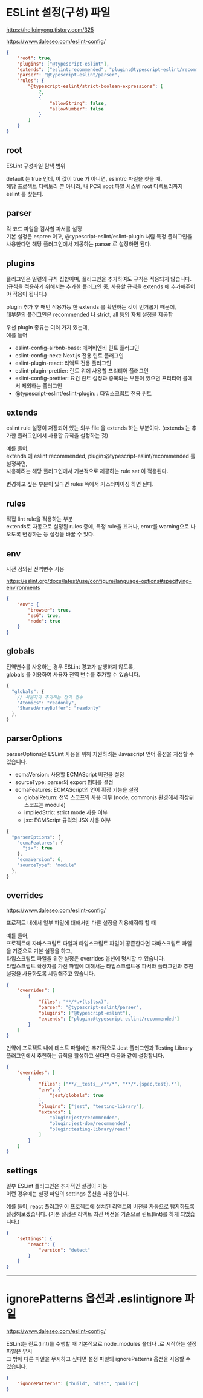 # ESLint 설정(구성) 파일

https://helloinyong.tistory.com/325

https://www.daleseo.com/eslint-config/

```json
{
    "root": true,
    "plugins": ["@typescript-eslint"],
    "extends": ["eslint:recommended", "plugin:@typescript-eslint/recommended"],
    "parser": "@typescript-eslint/parser",
    "rules": {
        "@typescript-eslint/strict-boolean-expressions": [
            2,
            {
                "allowString": false,
                "allowNumber": false
            }
        ]
    }
}
```

## root

ESLint 구성파일 탐색 범위

default 는 true 인데, 이 값이 true 가 아니면, eslintrc 파일을 찾을 때,  
해당 프로젝트 디렉토리 뿐 아니라, 내 PC의 root 파일 시스템 root 디렉토리까지 eslint 를 찾는다.

## parser

각 코드 파일을 검사할 파서를 설정  
기본 설정은 espree 이고, @typescript-eslint/eslint-plugin 처럼 특정 플러그인을 사용한다면 해당 플러그인에서 제공하는 parser 로 설정하면 된다.

## plugins

플러그인은 일련의 규칙 집합이며, 플러그인을 추가하여도 규칙은 적용되지 않습니다.  
(규칙을 적용하기 위해서는 추가한 플러그인 중, 사용할 규칙을 extends 에 추가해주어야 적용이 됩니다.)

plugin 추가 후 매번 적용가능 한 extends 를 확인하는 것이 번거롭기 때문에,  
대부분의 플러그인은 recommended 나 strict, all 등의 자체 설정을 제공함

우선 plugin 종류는 여러 가지 있는데,  
예를 들어

-   eslint-config-airbnb-base: 에어비엔비 린트 플러그인
-   eslint-config-next: Next.js 전용 린트 플러그인
-   eslint-plugin-react: 리액트 전용 플러그인
-   eslint-plugin-prettier: 린트 위에 사용할 프리티어 플러그인
-   eslint-config-prettier: 요건 린트 설정과 중복되는 부분이 있으면 프리티어 룰에서 제외하는 플러그인
-   @typescript-eslint/eslint-plugin: : 타입스크립트 전용 린트

## extends

eslint rule 설정이 저장되어 있는 외부 file 을 extends 하는 부분이다.
(extends 는 추가한 플러그인에서 사용할 규칙을 설정하는 것)

예를 들어,  
extends 에 eslint:recommended, plugin:@typescript-eslint/recommended 를 설정하면,  
사용하려는 해당 플러그인에서 기본적으로 제공하는 rule set 이 적용된다.

변경하고 싶은 부분이 있다면 rules 쪽에서 커스터마이징 하면 된다.

## rules

직접 lint rule을 적용하는 부분  
extends로 자동으로 설정된 rules 중에, 특정 rule을 끄거나, erorr를 warning으로 나오도록 변경하는 등 설정을 바꿀 수 있다.

## env

사전 정의된 전역변수 사용

https://eslint.org/docs/latest/use/configure/language-options#specifying-environments

```json
{
    "env": {
        "browser": true,
        "es6": true,
        "node": true
    }
}
```

## globals

전역변수를 사용하는 경우 ESLint 경고가 발생하지 않도록,  
globals 를 이용하여 사용자 전역 변수를 추가할 수 있습니다.

```javascript
{
  "globals": {
    // 사용자가 추가하는 전역 변수
    "Atomics": "readonly",
    "SharedArrayBuffer": "readonly"
  },
}
```

## parserOptions

parserOptions은 ESLint 사용을 위해 지원하려는 Javascript 언어 옵션을 지정할 수 있습니다.

-   ecmaVersion: 사용할 ECMAScript 버전을 설정
-   sourceType: parser의 export 형태를 설정
-   ecmaFeatures: ECMAScript의 언어 확장 기능을 설정
    -   globalReturn: 전역 스코프의 사용 여부 (node, commonjs 환경에서 최상위 스코프는 module)
    -   impliedStric: strict mode 사용 여부
    -   jsx: ECMScript 규격의 JSX 사용 여부

```javascript
{
  "parserOptions": {
    "ecmaFeatures": {
      "jsx": true
    },
    "ecmaVersion": 6,
    "sourceType": "module"
  },
}
```

## overrides

https://www.daleseo.com/eslint-config/

프로젝트 내에서 일부 파일에 대해서만 다른 설정을 적용해줘야 할 때

예를 들어,  
프로젝트에 자바스크립트 파일과 타입스크립트 파일이 공존한다면 자바스크립트 파일을 기준으로 기본 설정을 하고,  
타입스크립트 파일을 위한 설정은 overrides 옵션에 명시할 수 있습니다.  
타입스크립트 확장자를 가진 파일에 대해서는 타입스크립트용 파서와 플러그인과 추천 설정을 사용하도록 세팅해주고 있습니다.

```json
{
    "overrides": [
        {
            "files": "**/*.+(ts|tsx)",
            "parser": "@typescript-eslint/parser",
            "plugins": ["@typescript-eslint"],
            "extends": ["plugin:@typescript-eslint/recommended"]
        }
    ]
}
```

만약에 프로젝트 내에 테스트 파일에만 추가적으로 Jest 플러그인과 Testing Library 플러그인에서 추천하는 규칙을 활성하고 싶다면 다음과 같이 설정합니다.

```json
{
    "overrides": [
        {
            "files": ["**/__tests__/**/*", "**/*.{spec,test}.*"],
            "env": {
                "jest/globals": true
            },
            "plugins": ["jest", "testing-library"],
            "extends": [
                "plugin:jest/recommended",
                "plugin:jest-dom/recommended",
                "plugin:testing-library/react"
            ]
        }
    ]
}
```

## settings

일부 ESLint 플러그인은 추가적인 설정이 가능  
이런 경우에는 설정 파일의 settings 옵션을 사용합니다.

예를 들어, react 플러그인이 프로젝트에 설치된 리액트의 버전을 자동으로 탐지하도록 설정해보겠습니다. (기본 설정은 리액트 최신 버전을 기준으로 린트(lint)를 하게 되었습니다.)

```json
{
    "settings": {
        "react": {
            "version": "detect"
        }
    }
}
```

---

# ignorePatterns 옵션과 .eslintignore 파일

https://www.daleseo.com/eslint-config/

ESLint는 린트(lint)를 수행할 때 기본적으로 node_modules 폴더나 .로 시작하는 설정 파일은 무시  
그 밖에 다른 파일을 무시하고 싶다면 설정 파일의 ignorePatterns 옵션을 사용할 수 있습니다.

```json
{
    "ignorePatterns": ["build", "dist", "public"]
}
```
